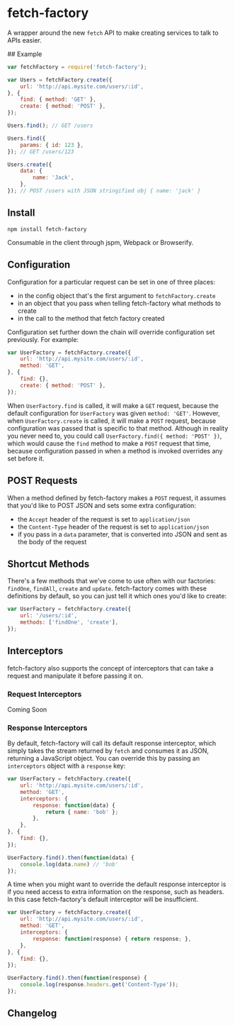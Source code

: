 # fetch-factory

A wrapper around the new `fetch` API to make creating services to talk to APIs easier.

## Example

```js
var fetchFactory = require('fetch-factory');

var Users = fetchFactory.create({
    url: 'http://api.mysite.com/users/:id',
}, {
    find: { method: 'GET' },
    create: { method: 'POST' },
});

Users.find(); // GET /users

Users.find({
    params: { id: 123 },
}); // GET /users/123

Users.create({
    data: {
        name: 'Jack',
    },
}); // POST /users with JSON stringified obj { name: 'jack' }
```

## Install

```
npm install fetch-factory
```

Consumable in the client through jspm, Webpack or Browserify.

## Configuration

Configuration for a particular request can be set in one of three places:

- in the config object that's the first argument to `fetchFactory.create`
- in an object that you pass when telling fetch-factory what methods to create
- in the call to the method that fetch factory created

Configuration set further down the chain will override configuration set previously. For example:

```js
var UserFactory = fetchFactory.create({
    url: 'http://api.mysite.com/users/:id',
    method: 'GET',
}, {
    find: {},
    create: { method: 'POST' },
});
```

When `UserFactory.find` is called, it will make a `GET` request, because the default configuration for `UserFactory` was given `method: 'GET'`. However, when `UserFactory.create` is called, it will make a `POST` request, because configuration was passed that is specific to that method. Although in reality you never need to, you could call `UserFactory.find({ method: 'POST' })`, which would cause the `find` method to make a `POST` request that time, because configuration passed in when a method is invoked overrides any set before it.

## POST Requests

When a method defined by fetch-factory makes a `POST` request, it assumes that you'd like to POST JSON and sets some extra configuration:
- the `Accept` header of the request is set to `application/json`
- the `Content-Type` header of the request is set to `application/json`
- if you pass in a `data` parameter, that is converted into JSON and sent as the body of the request

## Shortcut Methods

There's a few methods that we've come to use often with our factories: `findOne`, `findAll`, `create` and `update`. fetch-factory comes with these definitions by default, so you can just tell it which ones you'd like to create:

```js
var UserFactory = fetchFactory.create({
    url: '/users/:id',
    methods: ['findOne', 'create'],
});
```

## Interceptors

fetch-factory also supports the concept of interceptors that can take a request and manipulate it before passing it on.

### Request Interceptors

Coming Soon

### Response Interceptors

By default, fetch-factory will call its default response interceptor, which simply takes the stream returned by `fetch` and consumes it as JSON, returning a JavaScript object. You can override this by passing an `interceptors` object with a `response` key:

```js
var UserFactory = fetchFactory.create({
    url: 'http://api.mysite.com/users/:id',
    method: 'GET',
    interceptors: {
        response: function(data) {
            return { name: 'bob' };
        },
    },
}, {
    find: {},
});

UserFactory.find().then(function(data) {
    console.log(data.name) // 'bob'
});
```

A time when you might want to override the default response interceptor is if you need access to extra information on the response, such as headers. In this case fetch-factory's default interceptor will be insufficient.

```js
var UserFactory = fetchFactory.create({
    url: 'http://api.mysite.com/users/:id',
    method: 'GET',
    interceptors: {
        response: function(response) { return response; },
    },
}, {
    find: {},
});

UserFactory.find().then(function(response) {
    console.log(response.headers.get('Content-Type'));
});
```



## Changelog

